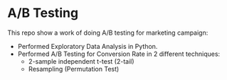 # A/B Testing
This repo show a work of doing A/B testing for marketing campaign:
-	Performed Exploratory Data Analysis in Python.
-	Performed A/B Testing for Conversion Rate in 2 different techniques: 
    - 2-sample independent t-test (2-tail) 
    -	Resampling (Permutation Test)

